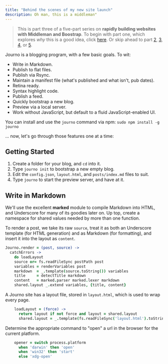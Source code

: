 ```yaml
---
title: "Behind the scenes of my new site launch"
description: Oh man, this is a middleman"
---
```


> This is part three of a five-part series on **rapidly building 
> websites with Middleman and Boostrap**. To begin with part one, 
> which explores *why* this is a good idea, click [here](#). 
> Or skip ahead to part [2](#), [3](#), [4](#), or [5](#).

Journo is a blogging program, with a few basic goals. To wit:

* Write in Markdown.
* Publish to flat files.
* Publish via Rsync.
* Maintain a manifest file (what's published and what isn't, pub dates).
* Retina ready.
* Syntax highlight code.
* Publish a feed.
* Quickly bootstrap a new blog.
* Preview via a local server.
* Work without JavaScript, but default to a fluid JavaScript-enabled UI.

You can install and use the `journo` command via npm: `sudo npm install -g journo`

... now, let's go through those features one at a time:


Getting Started
---------------

1. Create a folder for your blog, and `cd` into it.
2. Type `journo init` to bootstrap a new empty blog.
3. Edit the `config.json`, `layout.html`, and `posts/index.md` files to suit.
4. Type `journo` to start the preview server, and have at it.


Write in Markdown
-----------------

We'll use the excellent **marked** module to compile Markdown into HTML, and
Underscore for many of its goodies later on. Up top, create a namespace for
shared values needed by more than one function.

To render a post, we take its raw `source`, treat it as both an Underscore
template (for HTML generation) and as Markdown (for formatting), and insert it
into the layout as `content`.

```coffeescript
Journo.render = (post, source) ->
  catchErrors ->
    do loadLayout
    source or= fs.readFileSync postPath post
    variables = renderVariables post
    markdown  = _.template(source.toString()) variables
    title     = detectTitle markdown
    content   = marked.parser marked.lexer markdown
    shared.layout _.extend variables, {title, content}
```

A Journo site has a layout file, stored in `layout.html`, which is used
to wrap every page.

```coffeescript
    loadLayout = (force) ->
      return layout if not force and layout = shared.layout
      shared.layout = _.template(fs.readFileSync('layout.html').toString())
```

Determine the appropriate command to "open" a url in the browser for the
current platform.

```coffeescript
    opener = switch process.platform
      when 'darwin' then 'open'
      when 'win32' then 'start'
      else 'xdg-open'
```